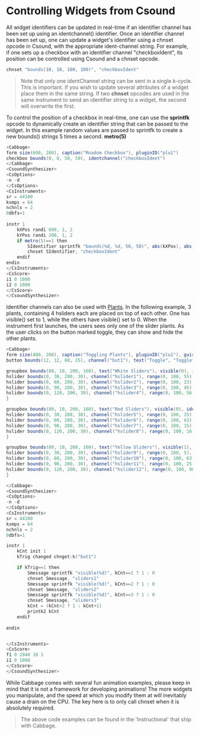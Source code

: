 # Controlling Widgets from Csound
All widget identifiers can be updated in real-time if an identifier channel has been set up using an identchannel() identifier. Once an identifier channel has been set up, one can update a widget's identifier using a chnset opcode in Csound, with the appropriate ident-channel string. For example, if one sets up a checkbox with an identifier channel "checkboxIdent", its position can be controlled using Csound and a chnset opcode.

```csharp
chnset "bounds(10, 10, 100, 100)", "checkboxIdent"
```

> Note that only one identChannel string can be sent in a single k-cycle. This is important. If you wish to update several attributes of a widget place them in the same string. If two **chnset** opcodes are used in the same instrument to send an identifier string to a widget, the second will overwrite the first.   

To control the position of a checkbox in real-time, one can use the **sprintfk** opcode to dynamically create an identifier string that can be passed to the widget. In this example random values are passed to sprintfk to create a new bounds() strings 5 times a second. **metro(5)**

```csharp
<Cabbage>
form size(600, 200), caption("Rnadom Checkbox"), pluginID("plu1")
checkbox bounds(0, 0, 50, 50), identchannel("checkboxIdent")
</Cabbage>
<CsoundSynthesizer>
<CsOptions>
-n -d
</CsOptions>
<CsInstruments>
sr = 44100 
ksmps = 64
nchnls = 2
0dbfs=1
  
instr 1
	kXPos randi 600, 1, 2
	kYPos randi 200, 1, 2
	if metro(5)==1 then
		SIdentifier sprintfk "bounds(%d, %d, 50, 50)", abs(kXPos), abs(kYPos)
		chnset SIdentifier, "checkboxIdent"
	endif
endin
</CsInstruments>  
<CsScore> 
i1 0 1000
i2 0 1000
</CsScore>
</CsoundSynthesizer> 
```

Identifier channels can also be used with [Plants](./plants.md). In the following example, 3 plants, containing 4 hsliders each are placed on top of each other. One has visible() set to 1, while the others have visible() set to 0. When the instrument first launches, the users sees only one of the slider plants. As the user clicks on the button marked toggle, they can show and hide the other plants. 

```csharp
<Cabbage>
form size(400, 200), caption("Toggling Plants"), pluginID("plu1"), guirefresh(10)
button bounds(12, 12, 60, 25), channel("but1"), text("Toggle", "Toggle")

groupbox bounds(80, 10, 200, 160), text("White Sliders"), visible(0), identchannel("sliders1"), plant("GUIabst_1"){
hslider bounds(0, 30, 200, 30), channel("hslider1"), range(0, 100, 55), colour("white")
hslider bounds(0, 60, 200, 30), channel("hslider2"), range(0, 100, 23), colour("white")
hslider bounds(0, 90, 200, 30), channel("hslider3"), range(0, 100, 45), colour("white")
hslider bounds(0, 120, 200, 30), channel("hslider4"), range(0, 100, 56), colour("white")
}

groupbox bounds(80, 10, 200, 160), text("Red Sliders"), visible(0), identchannel("sliders2"), plant("GUIabst_2"){
hslider bounds(0, 30, 200, 30), channel("hslider5"), range(0, 100, 25), colour("red")
hslider bounds(0, 60, 200, 30), channel("hslider6"), range(0, 100, 63), colour("red")
hslider bounds(0, 90, 200, 30), channel("hslider7"), range(0, 100, 15), colour("red")
hslider bounds(0, 120, 200, 30), channel("hslider8"), range(0, 100, 16), colour("red")
}

groupbox bounds(80, 10, 200, 160), text("Yellow Sliders"), visible(1), identchannel("sliders3"), plant("GUIabst_3"){
hslider bounds(0, 30, 200, 30), channel("hslider9"), range(0, 100, 5), colour("yellow")
hslider bounds(0, 60, 200, 30), channel("hslider10"), range(0, 100, 63), colour("yellow")
hslider bounds(0, 90, 200, 30), channel("hslider11"), range(0, 100, 25), colour("yellow")
hslider bounds(0, 120, 200, 30), channel("hslider12"), range(0, 100, 96), colour("yellow")
}

</Cabbage>
<CsoundSynthesizer>
<CsOptions>
-n -d
</CsOptions>
<CsInstruments>
sr = 44100
ksmps = 64
nchnls = 2
0dbfs=1

instr 1
	kCnt init 1
	kTrig changed chnget:k("but1") 

	if kTrig==1 then
		Smessage sprintfk "visible(%d)", kCnt==1 ? 1 : 0
		chnset Smessage, "sliders1"
		Smessage sprintfk "visible(%d)", kCnt==2 ? 1 : 0
		chnset Smessage, "sliders2"
		Smessage sprintfk "visible(%d)", kCnt==3 ? 1 : 0
		chnset Smessage, "sliders3"
		kCnt = (kCnt>2 ? 1 : kCnt+1)
		printk2 kCnt
	endif
	
endin


</CsInstruments>  
<CsScore>
f1 0 2048 10 1 
i1 0 1000
</CsScore>
</CsoundSynthesizer>
```

While Cabbage comes with several fun animation examples, please keep in mind that it is not a framework for developing animations! The more widgets you manipulate, and the speed at which you modify them at will inevitably cause a drain on the CPU. The key here is to only call chnset when it is absolutely required.

> The above code examples can be found in the 'Instructional' that ship with Cabbage. 